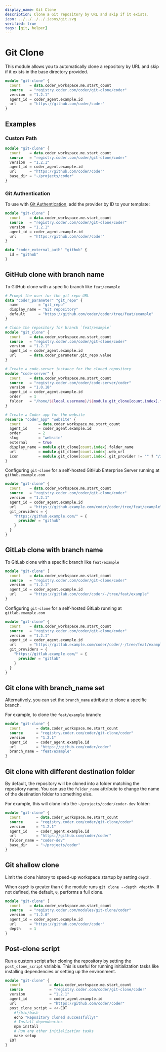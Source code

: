 ```yaml
---
display_name: Git Clone
description: Clone a Git repository by URL and skip if it exists.
icon: ../../../../.icons/git.svg
verified: true
tags: [git, helper]
---
```


# Git Clone

This module allows you to automatically clone a repository by URL and skip if it exists in the base directory provided.

```tf
module "git-clone" {
  count    = data.coder_workspace.me.start_count
  source   = "registry.coder.com/coder/git-clone/coder"
  version  = "1.2.1"
  agent_id = coder_agent.example.id
  url      = "https://github.com/coder/coder"
}
```

## Examples

### Custom Path

```tf
module "git-clone" {
  count    = data.coder_workspace.me.start_count
  source   = "registry.coder.com/coder/git-clone/coder"
  version  = "1.2.1"
  agent_id = coder_agent.example.id
  url      = "https://github.com/coder/coder"
  base_dir = "~/projects/coder"
}
```

### Git Authentication

To use with [Git Authentication](https://coder.com/docs/v2/latest/admin/git-providers), add the provider by ID to your template:

```tf
module "git-clone" {
  count    = data.coder_workspace.me.start_count
  source   = "registry.coder.com/coder/git-clone/coder"
  version  = "1.2.1"
  agent_id = coder_agent.example.id
  url      = "https://github.com/coder/coder"
}

data "coder_external_auth" "github" {
  id = "github"
}
```

## GitHub clone with branch name

To GitHub clone with a specific branch like `feat/example`

```tf
# Prompt the user for the git repo URL
data "coder_parameter" "git_repo" {
  name         = "git_repo"
  display_name = "Git repository"
  default      = "https://github.com/coder/coder/tree/feat/example"
}

# Clone the repository for branch `feat/example`
module "git_clone" {
  count    = data.coder_workspace.me.start_count
  source   = "registry.coder.com/coder/git-clone/coder"
  version  = "1.2.1"
  agent_id = coder_agent.example.id
  url      = data.coder_parameter.git_repo.value
}

# Create a code-server instance for the cloned repository
module "code-server" {
  count    = data.coder_workspace.me.start_count
  source   = "registry.coder.com/coder/code-server/coder"
  version  = "1.0.18"
  agent_id = coder_agent.example.id
  order    = 1
  folder   = "/home/${local.username}/${module.git_clone[count.index].folder_name}"
}

# Create a Coder app for the website
resource "coder_app" "website" {
  count        = data.coder_workspace.me.start_count
  agent_id     = coder_agent.example.id
  order        = 2
  slug         = "website"
  external     = true
  display_name = module.git_clone[count.index].folder_name
  url          = module.git_clone[count.index].web_url
  icon         = module.git_clone[count.index].git_provider != "" ? "/icon/${module.git_clone[count.index].git_provider}.svg" : "/icon/git.svg"
}
```

Configuring `git-clone` for a self-hosted GitHub Enterprise Server running at `github.example.com`

```tf
module "git-clone" {
  count    = data.coder_workspace.me.start_count
  source   = "registry.coder.com/coder/git-clone/coder"
  version  = "1.2.1"
  agent_id = coder_agent.example.id
  url      = "https://github.example.com/coder/coder/tree/feat/example"
  git_providers = {
    "https://github.example.com/" = {
      provider = "github"
    }
  }
}
```

## GitLab clone with branch name

To GitLab clone with a specific branch like `feat/example`

```tf
module "git-clone" {
  count    = data.coder_workspace.me.start_count
  source   = "registry.coder.com/coder/git-clone/coder"
  version  = "1.2.1"
  agent_id = coder_agent.example.id
  url      = "https://gitlab.com/coder/coder/-/tree/feat/example"
}
```

Configuring `git-clone` for a self-hosted GitLab running at `gitlab.example.com`

```tf
module "git-clone" {
  count    = data.coder_workspace.me.start_count
  source   = "registry.coder.com/coder/git-clone/coder"
  version  = "1.2.1"
  agent_id = coder_agent.example.id
  url      = "https://gitlab.example.com/coder/coder/-/tree/feat/example"
  git_providers = {
    "https://gitlab.example.com/" = {
      provider = "gitlab"
    }
  }
}
```

## Git clone with branch_name set

Alternatively, you can set the `branch_name` attribute to clone a specific branch.

For example, to clone the `feat/example` branch:

```tf
module "git-clone" {
  count       = data.coder_workspace.me.start_count
  source      = "registry.coder.com/coder/git-clone/coder"
  version     = "1.2.1"
  agent_id    = coder_agent.example.id
  url         = "https://github.com/coder/coder"
  branch_name = "feat/example"
}
```

## Git clone with different destination folder

By default, the repository will be cloned into a folder matching the repository name.
You can use the `folder_name` attribute to change the name of the destination folder to something else.

For example, this will clone into the `~/projects/coder/coder-dev` folder:

```tf
module "git-clone" {
  count       = data.coder_workspace.me.start_count
  source      = "registry.coder.com/coder/git-clone/coder"
  version     = "1.2.1"
  agent_id    = coder_agent.example.id
  url         = "https://github.com/coder/coder"
  folder_name = "coder-dev"
  base_dir    = "~/projects/coder"
}
```

## Git shallow clone

Limit the clone history to speed-up workspace startup by setting `depth`.

When `depth` is greater than `0` the module runs `git clone --depth <depth>`.
If not defined, the default, `0`, performs a full clone.

```tf
module "git-clone" {
  count    = data.coder_workspace.me.start_count
  source   = "registry.coder.com/modules/git-clone/coder"
  version  = "1.2.0"
  agent_id = coder_agent.example.id
  url      = "https://github.com/coder/coder"
  depth    = 1
}
```

## Post-clone script

Run a custom script after cloning the repository by setting the `post_clone_script` variable.
This is useful for running initialization tasks like installing dependencies or setting up the environment.

```tf
module "git-clone" {
  count             = data.coder_workspace.me.start_count
  source            = "registry.coder.com/coder/git-clone/coder"
  version           = "1.2.1"
  agent_id          = coder_agent.example.id
  url               = "https://github.com/coder/coder"
  post_clone_script = <<-EOT
    #!/bin/bash
    echo "Repository cloned successfully!"
    # Install dependencies
    npm install
    # Run any other initialization tasks
    make setup
  EOT
}
```
